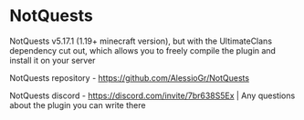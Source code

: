 # NotQuests
NotQuests v5.17.1 (1.19+ minecraft version), but with the UltimateClans dependency cut out, 
which allows you to freely compile the plugin and install it on your server

NotQuests repository - https://github.com/AlessioGr/NotQuests

NotQuests discord - https://discord.com/invite/7br638S5Ex
			  |
Any questions about the plugin you can write there
